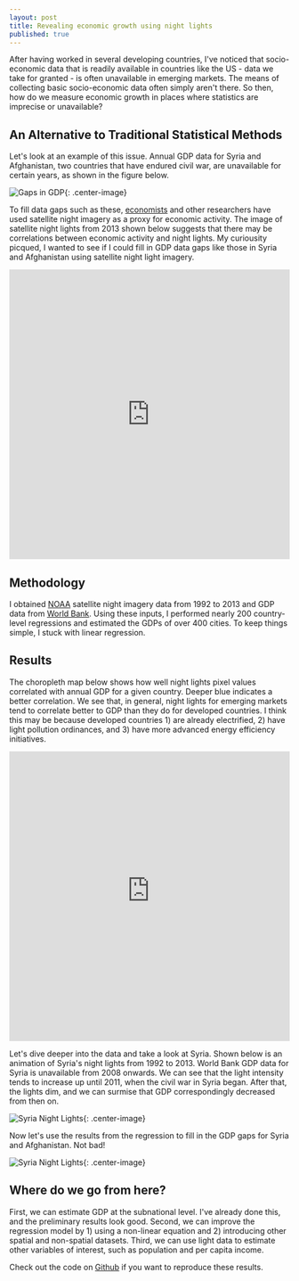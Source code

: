 ```yaml
---
layout: post
title: Revealing economic growth using night lights
published: true
---
```


After having worked in several developing countries, I've noticed that socio-economic data that is readily available in countries like the US - data we take for granted - is often unavailable in emerging markets. The means of collecting basic socio-economic data often simply aren't there. So then, how do we measure economic growth in places where statistics are imprecise or unavailable? 

## An Alternative to Traditional Statistical Methods

Let's look at an example of this issue. Annual GDP data for Syria and Afghanistan, two countries that have endured civil war, are unavailable for certain years, as shown in the figure below.

![Gaps in GDP]({{site.baseurl}}/images/005-lights-gaps.png){: .center-image}

To fill data gaps such as these, [economists](http://economics.mit.edu/files/8945) and other researchers have used satellite night imagery as a proxy for economic activity. The image of satellite night lights from 2013 shown below suggests that there may be correlations between economic activity and night lights. My curiousity picqued, I wanted to see if I could fill in GDP data gaps like those in Syria and Afghanistan using satellite night light imagery.

<iframe width="100%" height="520" frameborder="0" src="https://api.mapbox.com/styles/v1/petergrasmussen/cipzjwi860000bongr2x6zjnj.html?title=true&access_token=pk.eyJ1IjoicGV0ZXJncmFzbXVzc2VuIiwiYSI6ImcyTGt6SmsifQ.UAnB6ko5COfdQHBXhWkWRw#3/50/10/0" allowfullscreen webkitallowfullscreen mozallowfullscreen oallowfullscreen msallowfullscreen></iframe>

## Methodology

I obtained [NOAA](http://ngdc.noaa.gov/eog/dmsp/downloadV4composites.html) satellite night imagery data from 1992 to 2013 and GDP data from [World Bank](http://databank.worldbank.org/data/home.aspx). Using these inputs, I performed nearly 200 country-level regressions and estimated the GDPs of over 400 cities. To keep things simple, I stuck with linear regression.

## Results

The choropleth map below shows how well night lights pixel values correlated with annual GDP for a given country. Deeper blue indicates a better correlation. We see that, in general, night lights for emerging markets tend to correlate better to GDP than they do for developed countries. I think this may be because developed countries 1) are already electrified, 2) have light pollution ordinances, and 3) have more advanced energy efficiency initiatives.

<iframe width="100%" height="520" frameborder="0" src="https://peter-gray-rasmussen.cartodb.com/viz/5f63c8ce-38e9-11e6-bdfd-0ea31932ec1d/embed_map" allowfullscreen webkitallowfullscreen mozallowfullscreen oallowfullscreen msallowfullscreen></iframe>

Let's dive deeper into the data and take a look at Syria. Shown below is an animation of Syria's night lights from 1992 to 2013. World Bank GDP data for Syria is unavailable from 2008 onwards. We can see that the light intensity tends to increase up until 2011, when the civil war in Syria began. After that, the lights dim, and we can surmise that GDP correspondingly decreased from then on.

![Syria Night Lights]({{site.baseurl}}/images/005-lights-animation.gif){: .center-image}

Now let's use the results from the regression to fill in the GDP gaps for Syria and Afghanistan. Not bad!

![Syria Night Lights]({{site.baseurl}}/images/005-lights-gdp.png){: .center-image}

## Where do we go from here?

First, we can estimate GDP at the subnational level. I've already done this, and the preliminary results look good. Second, we can improve the regression model by 1) using a non-linear equation and 2) introducing other spatial and non-spatial datasets. Third, we can use light data to estimate other variables of interest, such as population and per capita income.

Check out the code on [Github](https://github.com/pgr-me) if you want to reproduce these results.

